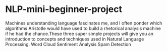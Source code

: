 # NLP-mini-beginner-project
Machines understanding language fascinates me, and I often ponder which algorithms Aristotle would have used to build a rhetorical analysis machine if he had the chance.These three super simple projects will give you an introduction to concepts and techniques used in Natural Language Processing.  Word Cloud Sentiment Analysis Spam Detection
